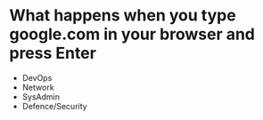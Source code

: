 # What happens when you type google.com in your browser and press Enter

- DevOps
- Network
- SysAdmin
- Defence/Security

